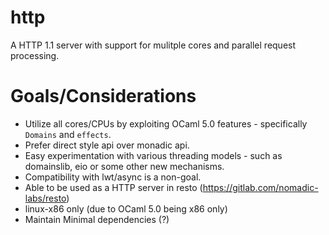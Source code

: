 # http
A HTTP 1.1 server with support for mulitple cores and parallel request processing.

# Goals/Considerations
- Utilize all cores/CPUs by exploiting OCaml 5.0 features - specifically `Domains` and `effects`.
- Prefer direct style api over monadic api.
- Easy experimentation with various threading models - such as domainslib, eio or some other new mechanisms.
- Compatibility with lwt/async is a non-goal.
- Able to be used as a HTTP server in resto (https://gitlab.com/nomadic-labs/resto)
- linux-x86 only (due to OCaml 5.0 being x86 only) 
- Maintain Minimal dependencies (?)
